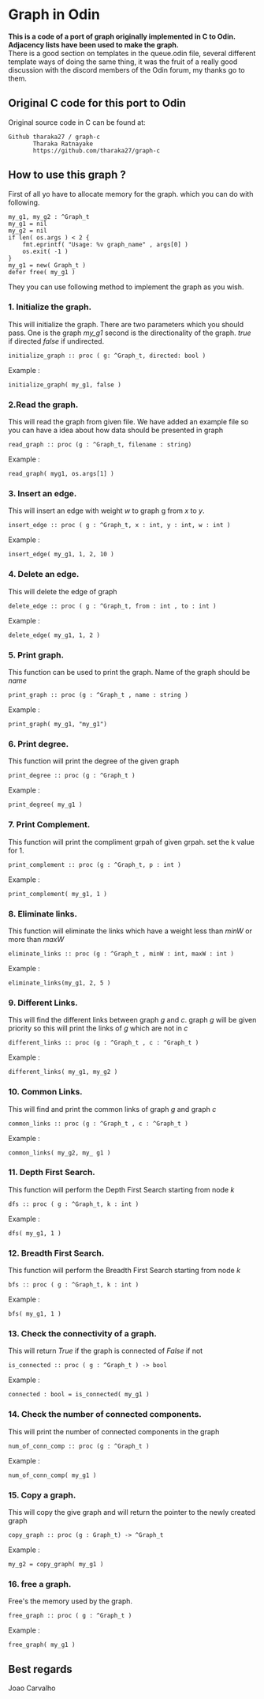 # Graph in Odin

<strong>This is a code of a port of graph originally implemented in C to Odin. Adjacency lists have been used to make the graph.</strong> <br>
There is a good section on templates in the queue.odin file, several different template ways of doing the same thing, it was the fruit of a really good discussion with the discord members of the Odin forum, my thanks go to them.

## Original C code for this port to Odin
Original source code in C can be found at:

```
Github tharaka27 / graph-c
       Tharaka Ratnayake 
       https://github.com/tharaka27/graph-c
```


## How to use this graph ?

First of all yo have to allocate memory for the graph. which you can do with following.

``` odin
my_g1, my_g2 : ^Graph_t
my_g1 = nil
my_g2 = nil 
if len( os.args ) < 2 {
    fmt.eprintf( "Usage: %v graph_name" , args[0] )
    os.exit( -1 )
}
my_g1 = new( Graph_t )
defer free( my_g1 )

```
They you can use following method to implement the graph as you wish.


### 1. Initialize the graph.
This will initialize the graph. There are two parameters which you should pass.
One is the graph *my_g1* second is the directionality of the graph.
*true* if directed *false* if undirected.
```Odin
initialize_graph :: proc ( g: ^Graph_t, directed: bool )
```
Example :
``` odin
initialize_graph( my_g1, false )
```


### 2.Read the graph.
This will read the graph from given file. We have added an example file so you can have a
idea about how data should be presented in graph
``` odin
read_graph :: proc (g : ^Graph_t, filename : string)
```
Example :
```odin
read_graph( myg1, os.args[1] )
```


### 3. Insert an edge.
This will insert an edge with weight *w* to graph g from *x* to *y*. 
``` odin
insert_edge :: proc ( g : ^Graph_t, x : int, y : int, w : int )
```
Example :
``` odin
insert_edge( my_g1, 1, 2, 10 )
```


### 4. Delete an edge.
This will delete the edge of graph 
``` odin
delete_edge :: proc ( g : ^Graph_t, from : int , to : int )
```
Example :
``` odin
delete_edge( my_g1, 1, 2 )
```


### 5. Print graph.
This function can be used to print the graph. Name of the graph should be *name*
``` odin
print_graph :: proc (g : ^Graph_t , name : string )
```
Example :
``` odin
print_graph( my_g1, "my_g1")
```


### 6. Print degree.
This function will print the degree of the given graph
``` odin
print_degree :: proc (g : ^Graph_t )
```
Example :
``` odin
print_degree( my_g1 )
```


### 7. Print Complement.
This function will print the compliment grpah of given grpah. set the k value for 1. 
``` odin
print_complement :: proc (g : ^Graph_t, p : int )
```
Example :
``` odin
print_complement( my_g1, 1 )
```


### 8. Eliminate links.
This function will eliminate the links which have a weight less than *minW* or more than *maxW*
``` odin
eliminate_links :: proc (g : ^Graph_t , minW : int, maxW : int )
```
Example :
``` odin
eliminate_links(my_g1, 2, 5 )
```


### 9. Different Links.
This will find the different links between graph *g* and *c*. graph *g* will be given priority
so this will print the links of *g* which are not in *c*
``` odin
different_links :: proc (g : ^Graph_t , c : ^Graph_t )
```
Example :
``` odin
different_links( my_g1, my_g2 )
```


### 10. Common Links.
This will find and print the common links of graph *g* and graph *c*
``` odin
common_links :: proc (g : ^Graph_t , c : ^Graph_t )
```
Example :
``` odin
common_links( my_g2, my_ g1 )
```


### 11. Depth First Search.
This function will perform the Depth First Search starting from node *k*
``` odin
dfs :: proc ( g : ^Graph_t, k : int )
```
Example :
``` odin
dfs( my_g1, 1 )
```


### 12. Breadth First Search.
This function will perform the Breadth First Search starting from node *k*
``` odin
bfs :: proc ( g : ^Graph_t, k : int )
```
Example :
``` odin
bfs( my_g1, 1 )
```


### 13. Check the connectivity of a graph.
This will return *True* if the graph is connected of *False* if not
``` odin
is_connected :: proc ( g : ^Graph_t ) -> bool
```
Example :
``` odin
connected : bool = is_connected( my_g1 )
```


### 14. Check the number of connected components.
This will print the number of connected components in the graph
``` odin
num_of_conn_comp :: proc (g : ^Graph_t )
```
Example :
``` odin
num_of_conn_comp( my_g1 )
```


### 15. Copy a graph.
This will copy the give graph and will return the pointer to the newly created graph 
``` odin
copy_graph :: proc (g : Graph_t) -> ^Graph_t
```
Example :
``` odin
my_g2 = copy_graph( my_g1 )
```


### 16. free a graph.
Free's the memory used by the graph.
``` odin
free_graph :: proc ( g : ^Graph_t )
```
Example :
``` odin
free_graph( my_g1 )
```

## Best regards
Joao Carvalho